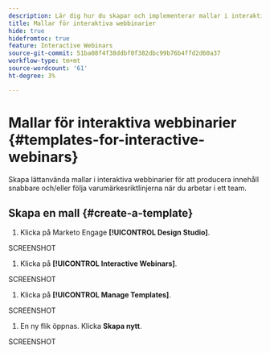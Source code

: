 ```yaml
---
description: Lär dig hur du skapar och implementerar mallar i interaktiva webbinarier.
title: Mallar för interaktiva webbinarier
hide: true
hidefromtoc: true
feature: Interactive Webinars
source-git-commit: 51ba08f4f38ddbf0f382dbc99b76b4ffd2d60a37
workflow-type: tm+mt
source-wordcount: '61'
ht-degree: 3%

---
```


# Mallar för interaktiva webbinarier {#templates-for-interactive-webinars}

Skapa lättanvända mallar i interaktiva webbinarier för att producera innehåll snabbare och/eller följa varumärkesriktlinjerna när du arbetar i ett team.

## Skapa en mall {#create-a-template}

1. Klicka på Marketo Engage **[!UICONTROL Design Studio]**.

SCREENSHOT

1. Klicka på **[!UICONTROL Interactive Webinars]**.

SCREENSHOT

1. Klicka på **[!UICONTROL Manage Templates]**.

SCREENSHOT

1. En ny flik öppnas. Klicka **Skapa nytt**.

SCREENSHOT
